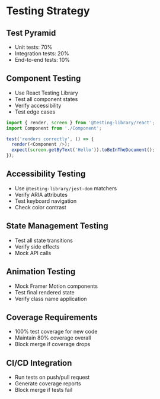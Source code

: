 # Testing Strategy

## Test Pyramid

- Unit tests: 70%
- Integration tests: 20%
- End-to-end tests: 10%

## Component Testing

- Use React Testing Library
- Test all component states
- Verify accessibility
- Test edge cases

```typescript
import { render, screen } from '@testing-library/react';
import Component from './Component';

test('renders correctly', () => {
  render(<Component />);
  expect(screen.getByText('Hello')).toBeInTheDocument();
});
```

## Accessibility Testing

- Use `@testing-library/jest-dom` matchers
- Verify ARIA attributes
- Test keyboard navigation
- Check color contrast

## State Management Testing

- Test all state transitions
- Verify side effects
- Mock API calls

## Animation Testing

- Mock Framer Motion components
- Test final rendered state
- Verify class name application

## Coverage Requirements

- 100% test coverage for new code
- Maintain 80% coverage overall
- Block merge if coverage drops

## CI/CD Integration

- Run tests on push/pull request
- Generate coverage reports
- Block merge if tests fail
